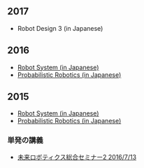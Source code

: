 <h2>2017</h2>
<ul>
 	<li>Robot Design 3 (in Japanese)</li>
</ul>
<h2>2016</h2>
<ul>
 	<li><a href="https://lab.ueda.asia/?page_id=1152">Robot System (in Japanese)</a></li>
 	<li><a href="https://lab.ueda.asia/?page_id=1233">Probabilistic Robotics (in Japanese)</a></li>
</ul>
<h2>2015</h2>
<ul>
 	<li><a href="https://lab.ueda.asia/?page_id=169">Robot System (in Japanese)</a></li>
 	<li><a href="https://lab.ueda.asia/?page_id=180">Probabilistic Robotics (in Japanese)</a></li>
</ul>
<h3>単発の講義</h3>
<ul>
 	<li><a href="https://lab.ueda.asia/?presenpress=2016%e5%b9%b4%e5%ba%a6-%e6%9c%aa%e6%9d%a5%e3%83%ad%e3%83%9c%e3%83%86%e3%82%a3%e3%82%af%e3%82%b9%e7%b7%8f%e5%90%88%e3%82%bb%e3%83%9f%e3%83%8a%e3%83%bc%ef%bc%92">未来ロボティクス総合セミナー2 2016/7/13</a></li>
</ul>

